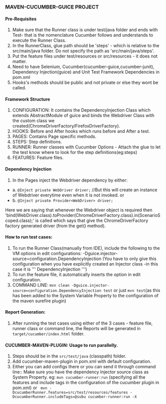 ### MAVEN-CUCUMBER-GUICE PROJECT

#### Pre-Requisites
1. Make sure that the Runner class is under test/java folder and ends with Test- that is the nomenclature Cucumber follows and understands to execute the Runner Class.
2. In the RunnerClass, glue path should be 'steps' - which is relative to the src/main/java folder. Do not specify the path as 'src/main/java/steps'.
3. Put the feature files under test/resources or src/resources - it does not matter.
4. Need to have Selenium, Cucumber(cucumber-guice,cucumber-junit),
 Dependency Injection(guice) and Unit Test Framework Dependencies in pom.xml
5. Hooks's methods should be public and not private or else they wont be called.
 
#### Framework Structure
1. CONFIGURATION: It contains the DependencyInjection Class which extends AbstractModule of guice and binds the 
Webdriver Class with the custom class we created(ChromeDriverFactory/FirefoxDriverFactory).
2. HOOKS: Before and After hooks which runs before and After a test.
3. PAGES: Contains Page specific methods.
4. STEPS: Step definitions.
5. RUNNER: Runner classes with Cucumber Options - Attach the glue to let the test know where to look for the step definitions(eg:steps)
6. FEATURES: Feature files.

#### Dependency Injection
1. In the Pages inject the Webdriver dependency by either:
-    a. ```@Inject
       private WebDriver driver;``` //But this will create an instance of Webdriver everytime even when it is not invoked.
    or
-    b. ```@Inject
       private Provider<WebDriver> driver;```
           
   Here we are saying that whenever the Webdriver object is required then 'bind(WebDriver.class).toProvider(ChromeDriverFactory.class).in(ScenarioScoped.class);'
   is called which says that give the ChromeDriverFactory factory generated driver (from the get() method).
    
#### How to run test cases:
1.  To run the Runner Class(manually from IDE), include the following to the VM options in edit configurations: -Dguice.injector-source=configuration.DependencyInjection
(You have to only give this configuration when you have explicitly created an Injector class -in this case it is ''' DependencyInjection ''')
2. To run the feature file, it automatically inserts the option in edit configuration.
3. COMMAND LINE: ```mvn clean -Dguice.injector-source=configuration.DependencyInjection test``` or just ```mvn test```(as this has been added to the System Variable Property to the 
configuration of the maven surefire plugin)

#### Report Generation:
1. After running the test cases using either of the 3 cases - feature file, runner class or command line, the Reports will be generated in ```target/cucumber/index.html``` folder.

#### CUCUMBER-MAVEN-PLUGIN: Usage to run parallelly.
1. Steps should be in the ```src/test/java``` (classpath) folder.
2. Add cucumber-maven-plugin in pom.xml with default configuration.
3. Either you can add configs there or you can send it through command line:: Make sure you have the dependency Injector source class as System Property.
    eg: ``` mvn cucumber-runner:run ``` (specifying all the features and include tags in the configuration of the cucumber plugin in pom.xml) or
    ``` mvn -DcucumberRunner.features=src/test/resources/features -DcucumberRunner.includeTags=@subu cucumber-runner:run -X```
